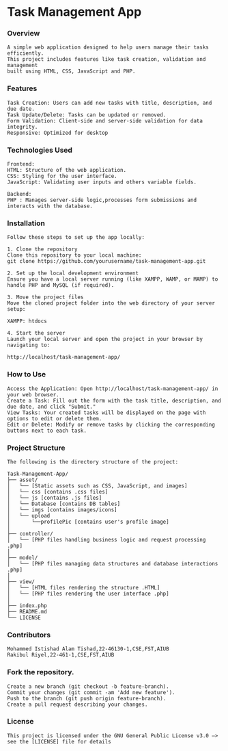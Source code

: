 # Task Management App

### Overview
    A simple web application designed to help users manage their tasks efficiently. 
    This project includes features like task creation, validation and management 
    built using HTML, CSS, JavaScript and PHP.

### Features
    Task Creation: Users can add new tasks with title, description, and due date.
    Task Update/Delete: Tasks can be updated or removed.
    Form Validation: Client-side and server-side validation for data integrity.
    Responsive: Optimized for desktop

### Technologies Used
    Frontend:
    HTML: Structure of the web application.
    CSS: Styling for the user interface.
    JavaScript: Validating user inputs and others variable fields.

    Backend:
    PHP : Manages server-side logic,processes form submissions and interacts with the database.

### Installation

    Follow these steps to set up the app locally:

    1. Clone the repository
    Clone this repository to your local machine:
    git clone https://github.com/yourusername/task-management-app.git

    2. Set up the local development environment
    Ensure you have a local server running (like XAMPP, WAMP, or MAMP) to handle PHP and MySQL (if required).

    3. Move the project files
    Move the cloned project folder into the web directory of your server setup:

    XAMPP: htdocs

    4. Start the server
    Launch your local server and open the project in your browser by navigating to:

    http://localhost/task-management-app/

### How to Use
    Access the Application: Open http://localhost/task-management-app/ in your web browser.
    Create a Task: Fill out the form with the task title, description, and due date, and click "Submit."
    View Tasks: Your created tasks will be displayed on the page with options to edit or delete them.
    Edit or Delete: Modify or remove tasks by clicking the corresponding buttons next to each task.

### Project Structure
    The following is the directory structure of the project:

    Task-Management-App/
    ├── asset/
    │   └── [Static assets such as CSS, JavaScript, and images]
    │   └── css [contains .css files]
    │   └── js [contains .js files]
    │   └── Database [contains DB tables]
    │   └── imgs [contains images/icons]
    │   └── upload
    │       └──profilePic [contains user's profile image]
    │
    ├── controller/
    │   └── [PHP files handling business logic and request processing .php]
    │
    ├── model/
    │   └── [PHP files managing data structures and database interactions .php]
    │
    ├── view/
    │   └── [HTML files rendering the structure .HTML]
    │   └── [PHP files rendering the user interface .php]
    │
    ├── index.php
    ├── README.md
    └── LICENSE

### Contributors
    Mohammed Istishad Alam Tishad,22-46130-1,CSE,FST,AIUB
    Rakibul Riyel,22-461-1,CSE,FST,AIUB

### Fork the repository.
    Create a new branch (git checkout -b feature-branch).
    Commit your changes (git commit -am 'Add new feature').
    Push to the branch (git push origin feature-branch).
    Create a pull request describing your changes.

### License
    This project is licensed under the GNU General Public License v3.0 –> see the [LICENSE] file for details